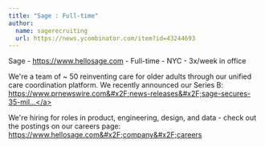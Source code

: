 ```yaml
---
title: "Sage : Full-time"
author:
  name: sagerecruiting
  url: https://news.ycombinator.com/item?id=43244693
---
```

Sage - <a href="https:&#x2F;&#x2F;www.hellosage.com" rel="nofollow">https:&#x2F;&#x2F;www.hellosage.com</a> - Full-time - NYC - 3x&#x2F;week in office

We&#x27;re a team of ~ 50 reinventing care for older adults through our unified care coordination platform. We recently announced our Series B: <a href="https:&#x2F;&#x2F;www.prnewswire.com&#x2F;news-releases&#x2F;sage-secures-35-million-in-series-b-funding-to-transform-senior-living-operations-across-the-us-and-beyond-302323874.html" rel="nofollow">https:&#x2F;&#x2F;www.prnewswire.com&#x2F;news-releases&#x2F;sage-secures-35-mil...</a>

We&#x27;re hiring for roles in product, engineering, design, and data - check out the postings on our careers page: <a href="https:&#x2F;&#x2F;www.hellosage.com&#x2F;company&#x2F;careers" rel="nofollow">https:&#x2F;&#x2F;www.hellosage.com&#x2F;company&#x2F;careers</a>
<JobApplication />
